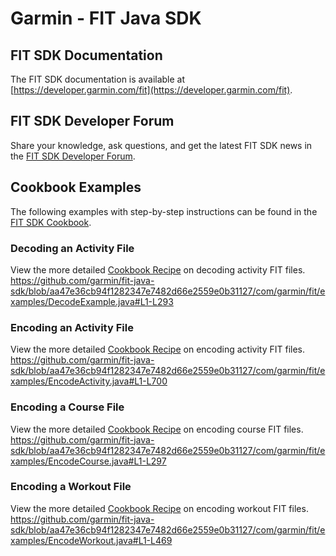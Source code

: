 # Garmin - FIT Java SDK

## FIT SDK Documentation
The FIT SDK documentation is available at [https://developer.garmin.com/fit](https://developer.garmin.com/fit).
## FIT SDK Developer Forum
Share your knowledge, ask questions, and get the latest FIT SDK news in the [FIT SDK Developer Forum](https://forums.garmin.com/developer/).

## Cookbook Examples
The following examples with step-by-step instructions can be found in the [FIT SDK Cookbook](https://developer.garmin.com/fit/cookbook/).

### Decoding an Activity File
View the more detailed [Cookbook Recipe](https://developer.garmin.com/fit/cookbook/decoding-activity-files/) on decoding activity FIT files.
https://github.com/garmin/fit-java-sdk/blob/aa47e36cb94f1282347e7482d66e2559e0b31127/com/garmin/fit/examples/DecodeExample.java#L1-L293

### Encoding an Activity File
View the more detailed [Cookbook Recipe](https://developer.garmin.com/fit/cookbook/encoding-activity-files/) on encoding activity FIT files.
https://github.com/garmin/fit-java-sdk/blob/aa47e36cb94f1282347e7482d66e2559e0b31127/com/garmin/fit/examples/EncodeActivity.java#L1-L700

### Encoding a Course File
View the more detailed [Cookbook Recipe](https://developer.garmin.com/fit/cookbook/encoding-course-files/) on encoding course FIT files.
https://github.com/garmin/fit-java-sdk/blob/aa47e36cb94f1282347e7482d66e2559e0b31127/com/garmin/fit/examples/EncodeCourse.java#L1-L297

### Encoding a Workout File
View the more detailed [Cookbook Recipe](https://developer.garmin.com/fit/cookbook/encoding-workout-files/) on encoding workout FIT files.
https://github.com/garmin/fit-java-sdk/blob/aa47e36cb94f1282347e7482d66e2559e0b31127/com/garmin/fit/examples/EncodeWorkout.java#L1-L469
